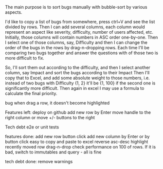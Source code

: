 The main purpose is to sort bugs manually with bubble-sort by various aspects.

I'd like to copy a list of bugs from somewhere, press ctrl+V and see the list divided by rows.
Then I can add several columns, each column would represent an aspect like severity, difficulty, number of users affected, etc. Initially, those columns will contain numbers in ASC order one-by-one.
Then I select one of those columns, say, Difficulty and then I can change the order of the bugs in the rows by drag-n-dropping rows. Each time I'll be comparing two bugs together and answer the questions with of those two is more difficult to fix.

So, I'll sort them out according to the difficulty, and then I select another column, say Impact and sort the bugs according to their Impact
Then I'll copy that to Excel, and add some absolute weight to those numbers, i.e. instead of two bugs with Difficulty {1, 2} it'll be {1, 100} if the second one is significantly more difficult. Then again in excel I may use a formula to calculate the final priority.

bug
    when drag a row, it doesn't become highlighted

Features left:
    deploy on github
    add new row by Enter 
    move handle to the right column or move +/- buttons to the right

Tech debt
    e2e or unit tests


features done:
    add new row button click
    add new column by Enter or by button click
    easy to copy and paste to excel
    reverse asc-desc
    highlight recently moved row
    drag-n-drop
    check performance on 100 of rows. If it is bad, switch to immutables and query - all is fine

tech debt done:
    remove warnings